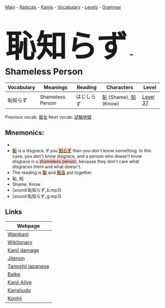 <style> bigfont {font-size: 100px}</style>
[Main](../README.md) -
[Radicals](../radicals.md) -
[Kanjis](../kanjis.md) -
[Vocabulary](../vocabulary.md) -
[Levels](../levels.md) -
[Grammar](../grammar.md)
# <bigfont> 恥知らず</bigfont> - Shameless Person 

| Vocabulary | Meanings | Reading | Characters | Level |
| --- | --- | --- | --- | --- |
| 恥知らず | Shameless Person | はじしらず |  [恥](../kanjis/恥.md) (Shame), [知](../kanjis/知.md) (Know) | [Level 37](../levels/wk_level37.md) |

Previous vocab: [彼女](彼女.md) Next vocab: [試験地獄](試験地獄.md) 

## Mnemonics:

* 
* <span style="background-color:#fed8b1"> [恥](https://jisho.org/search/恥)</span> is a disgrace. If you <span style="background-color:#fed8b1"> [知らず](https://jisho.org/search/知らず)</span> then you don't know something. In this case, you don't know disgrace, and a person who doesn't know disgrace is a <span style="background-color:#ffcccb"> shameless person</span>, because they don't care what disgraces them and what doesn't.
* The reading is <span style="background-color:#fed8b1"> [恥](https://jisho.org/search/恥)</span> and <span style="background-color:#fed8b1"> [知る](https://jisho.org/search/知る)</span> put together.
* 恥, 知
* Shame, Know
* [sound:恥知らず_b.mp3]
* [sound:恥知らず_g.mp3]


## Links 

| Webpage |
| --- |
| [Wanikani          ](https://www.wanikani.com/kanji/恥知らず) |
| [Wiktionary        ](https://en.wiktionary.org/wiki/恥知らず) |
| [Kanji damage      ](http://www.kanjidamage.com/kanji/search?utf8=✓&q=恥知らず) |
| [Jitenon           ](https://jitenon.com/kanji/恥知らず) |
| [Tanoshii japanese ](https://www.tanoshiijapanese.com/dictionary/kanji.cfm?k=恥知らず) |
| [Baike             ](https://baike.baidu.com/item/恥知らず) |
| [Kanji Alive       ](https://app.kanjialive.com/恥知らず) |
| [Kanshudo          ](https://www.kanshudo.com/searchmn?q=恥知らず) |
| [Koohii            ](https://kanji.koohii.com/study/kanji/恥知らず) |

